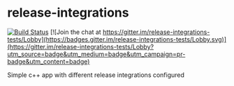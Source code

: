 # release-integrations

[![Build Status](https://travis-ci.org/ngs-integrator/release-integrations-tests.svg?branch=master)](https://travis-ci.org/ngs-integrator/release-integrations-tests)
[![Join the chat at https://gitter.im/release-integrations-tests/Lobby](https://badges.gitter.im/release-integrations-tests/Lobby.svg)](https://gitter.im/release-integrations-tests/Lobby?utm_source=badge&utm_medium=badge&utm_campaign=pr-badge&utm_content=badge)

Simple c++ app with different release integrations configured
